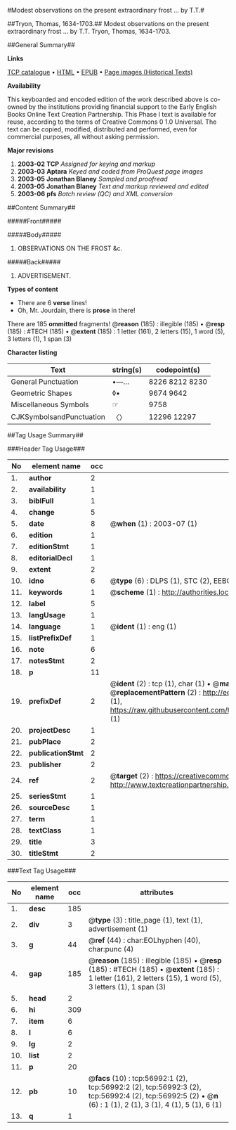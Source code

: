 #Modest observations on the present extraordinary frost ... by T.T.#

##Tryon, Thomas, 1634-1703.##
Modest observations on the present extraordinary frost ... by T.T.
Tryon, Thomas, 1634-1703.

##General Summary##

**Links**

[TCP catalogue](http://www.ota.ox.ac.uk/tcp/)  • 
[HTML](http://tei.it.ox.ac.uk/tcp/Texts-HTML/free/A63/A63800.html)  • 
[EPUB](http://tei.it.ox.ac.uk/tcp/Texts-EPUB/free/A63/A63800.epub) • 
[Page images (Historical Texts)](https://data.historicaltexts.jisc.ac.uk/view?pubId=eebo-12247090e&pageId=eebo-12247090e-56992-1)

**Availability**

This keyboarded and encoded edition of the
	       work described above is co-owned by the institutions
	       providing financial support to the Early English Books
	       Online Text Creation Partnership. This Phase I text is
	       available for reuse, according to the terms of Creative
	       Commons 0 1.0 Universal. The text can be copied,
	       modified, distributed and performed, even for
	       commercial purposes, all without asking permission.

**Major revisions**

1. __2003-02__ __TCP__ *Assigned for keying and markup*
1. __2003-03__ __Aptara__ *Keyed and coded from ProQuest page images*
1. __2003-05__ __Jonathan Blaney__ *Sampled and proofread*
1. __2003-05__ __Jonathan Blaney__ *Text and markup reviewed and edited*
1. __2003-06__ __pfs__ *Batch review (QC) and XML conversion*

##Content Summary##

#####Front#####

#####Body#####

1. OBSERVATIONS
ON THE
FROST &c.

#####Back#####

1. ADVERTISEMENT.

**Types of content**

  * There are 6 **verse** lines!
  * Oh, Mr. Jourdain, there is **prose** in there!

There are 185 **ommitted** fragments! 
 @__reason__ (185) : illegible (185)  •  @__resp__ (185) : #TECH (185)  •  @__extent__ (185) : 1 letter (161), 2 letters (15), 1 word (5), 3 letters (1), 1 span (3)

**Character listing**


|Text|string(s)|codepoint(s)|
|---|---|---|
|General Punctuation|•—…|8226 8212 8230|
|Geometric Shapes|◊▪|9674 9642|
|Miscellaneous Symbols|☞|9758|
|CJKSymbolsandPunctuation|〈〉|12296 12297|

##Tag Usage Summary##

###Header Tag Usage###

|No|element name|occ|attributes|
|---|---|---|---|
|1.|__author__|2||
|2.|__availability__|1||
|3.|__biblFull__|1||
|4.|__change__|5||
|5.|__date__|8| @__when__ (1) : 2003-07 (1)|
|6.|__edition__|1||
|7.|__editionStmt__|1||
|8.|__editorialDecl__|1||
|9.|__extent__|2||
|10.|__idno__|6| @__type__ (6) : DLPS (1), STC (2), EEBO-CITATION (1), OCLC (1), VID (1)|
|11.|__keywords__|1| @__scheme__ (1) : http://authorities.loc.gov/ (1)|
|12.|__label__|5||
|13.|__langUsage__|1||
|14.|__language__|1| @__ident__ (1) : eng (1)|
|15.|__listPrefixDef__|1||
|16.|__note__|6||
|17.|__notesStmt__|2||
|18.|__p__|11||
|19.|__prefixDef__|2| @__ident__ (2) : tcp (1), char (1)  •  @__matchPattern__ (2) : ([0-9\-]+):([0-9IVX]+) (1), (.+) (1)  •  @__replacementPattern__ (2) : http://eebo.chadwyck.com/downloadtiff?vid=$1&page=$2 (1), https://raw.githubusercontent.com/textcreationpartnership/Texts/master/tcpchars.xml#$1 (1)|
|20.|__projectDesc__|1||
|21.|__pubPlace__|2||
|22.|__publicationStmt__|2||
|23.|__publisher__|2||
|24.|__ref__|2| @__target__ (2) : https://creativecommons.org/publicdomain/zero/1.0/ (1), http://www.textcreationpartnership.org/docs/. (1)|
|25.|__seriesStmt__|1||
|26.|__sourceDesc__|1||
|27.|__term__|1||
|28.|__textClass__|1||
|29.|__title__|3||
|30.|__titleStmt__|2||


###Text Tag Usage###

|No|element name|occ|attributes|
|---|---|---|---|
|1.|__desc__|185||
|2.|__div__|3| @__type__ (3) : title_page (1), text (1), advertisement (1)|
|3.|__g__|44| @__ref__ (44) : char:EOLhyphen (40), char:punc (4)|
|4.|__gap__|185| @__reason__ (185) : illegible (185)  •  @__resp__ (185) : #TECH (185)  •  @__extent__ (185) : 1 letter (161), 2 letters (15), 1 word (5), 3 letters (1), 1 span (3)|
|5.|__head__|2||
|6.|__hi__|309||
|7.|__item__|6||
|8.|__l__|6||
|9.|__lg__|2||
|10.|__list__|2||
|11.|__p__|20||
|12.|__pb__|10| @__facs__ (10) : tcp:56992:1 (2), tcp:56992:2 (2), tcp:56992:3 (2), tcp:56992:4 (2), tcp:56992:5 (2)  •  @__n__ (6) : 1 (1), 2 (1), 3 (1), 4 (1), 5 (1), 6 (1)|
|13.|__q__|1||
